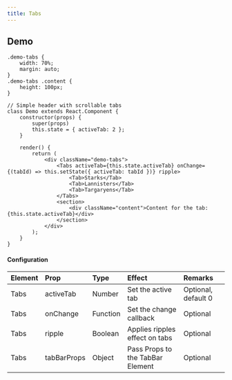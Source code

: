 ```yaml
---
title: Tabs
---
```


## Demo

```css_demo
.demo-tabs {
    width: 70%;
    margin: auto;
}
.demo-tabs .content {
    height: 100px;
}
```
```jsx_demo_class
// Simple header with scrollable tabs
class Demo extends React.Component {
    constructor(props) {
        super(props)
        this.state = { activeTab: 2 };
    }

    render() {
        return (
            <div className="demo-tabs">
                <Tabs activeTab={this.state.activeTab} onChange={(tabId) => this.setState({ activeTab: tabId })} ripple>
                    <Tab>Starks</Tab>
                    <Tab>Lannisters</Tab>
                    <Tab>Targaryens</Tab>
                </Tabs>
                <section>
                    <div className="content">Content for the tab: {this.state.activeTab}</div>
                </section>
            </div>    
        );
    }
}
```

#### Configuration

| Element   | Prop         | Type      | Effect       | Remarks      |
|:----------|:-------------|:----------|:-------------|:-------------|
| Tabs      | activeTab    | Number    | Set the active tab  | Optional, default 0 |
| Tabs      | onChange     | Function  | Set the change callback | Optional |
| Tabs      | ripple       | Boolean   | Applies ripples effect on tabs | Optional |
| Tabs      | tabBarProps  | Object    | Pass Props to the TabBar Element | Optional |
